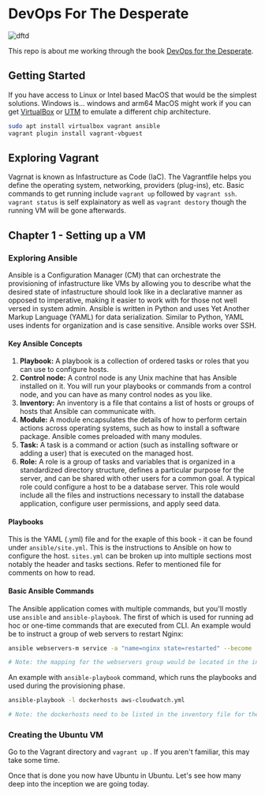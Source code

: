 # DevOps For The Desperate

![dftd](book-cover.png "Book front cover")

This repo is about me working through the book [DevOps for the Desperate](https://nostarch.com/devops-desperate).

## Getting Started

If you have access to Linux or Intel based MacOS that would be the simplest solutions. Windows is... windows and arm64 MacOS might work if you can get [VirtualBox](https://www.virtualbox.org/wiki/Downloads) or [UTM](https://mac.getutm.app/) to emulate a different chip architecture. 

```bash
sudo apt install virtualbox vagrant ansible
vagrant plugin install vagrant-vbguest
```

## Exploring Vagrant

Vagrnat is known as Infastructure as Code (IaC). The Vagrantfile helps you define the operating system, networking, providers (plug-ins), etc. Basic commands to get running include `vagrant up` followed by `vagrant ssh`. `vagrant status` is self explainatory as well as `vagrant destory` though the running VM will be gone afterwards.

## Chapter 1 - Setting up a VM

### Exploring Ansible

Ansible is a Configuration Manager (CM) that can orchestrate the provisioning of infastructure like VMs by allowing you to describe what the desired state of infastructure should look like in a declarative manner as opposed to imperative, making it easier to work with for those not well versed in system admin. Ansible is written in Python and uses Yet Another Markup Language (YAML) for data serialization. Similar to Python, YAML uses indents for organization and is case sensitive. Ansible works over SSH.

#### Key Ansible Concepts

1. **Playbook:** A playbook is a collection of ordered tasks or roles that you can use to configure hosts.
2. **Control node:** A control node is any Unix machine that has Ansible installed on it. You will run your playbooks or commands from a control node, and you can have as many control nodes as you like.
3. **Inventory:** An inventory is a file that contains a list of hosts or groups of hosts that Ansible can communicate with.
4. **Module:** A module encapsulates the details of how to perform certain actions across operating systems, such as how to install a software package. Ansible comes preloaded with many modules.
5. **Task:** A task is a command or action (such as installing software or adding a user) that is executed on the managed host.
6. **Role:** A role is a group of tasks and variables that is organized in a standardized directory structure, defines a particular purpose for the server, and can be shared with other users for a common goal. A typical role could configure a host to be a database server. This role would include all the files and instructions necessary to install the database application, configure user permissions, and apply seed data.

#### Playbooks

This is the YAML (.yml) file and for the exaple of this book - it can be found under `ansible/site.yml`. This is the instructions to Ansible on how to configure the host. `sites.yml` can be broken up into multiple sections most notably the header and tasks sections. Refer to mentioned file for comments on how to read.

#### Basic Ansible Commands

The Ansible application comes with multiple commands, but you'll mostly use `ansible` and `ansible-playbook`. The first of which is used for running ad hoc or one-time commands that are executed from CLI. An example would be to instruct a group of web servers to restart Nginx:

```bash
ansible webservers-m service -a "name=nginx state=restarted" --become

# Note: the mapping for the webservers group would be located in the inventory file. service module would interact with the OS to perform the resart, the extra arguments are passed with -a, providing the service (nginx) and the fact that it should be restarted, which requires root priviledges. 
```

An example with `ansible-playbook` command, which runs the playbooks and used during the provisioning phase. 

```bash
ansible-playbook -l dockerhosts aws-cloudwatch.yml

# Note: the dockerhosts need to be listed in the inventory file for the command to succeed. If -l is not set, Ansible will run the playbook on all the hosts found in your inventory file. 
```

### Creating the Ubuntu VM

Go to the Vagrant directory and `vagrant up` . If you aren't familiar, this may take some time.

Once that is done you now have Ubuntu in Ubuntu. Let's see how many deep into the inception we are going today. 